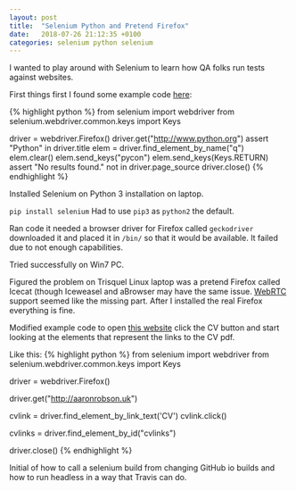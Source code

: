```yaml
---
layout: post
title:  "Selenium Python and Pretend Firefox"
date:   2018-07-26 21:12:35 +0100
categories: selenium python selenium
---
```


I wanted to play around with Selenium to learn how QA folks run tests against websites.

First things first I found some example code [here][selenium-python-getting-started]:

{% highlight python %}
from selenium import webdriver
from selenium.webdriver.common.keys import Keys

driver = webdriver.Firefox()
driver.get("http://www.python.org")
assert "Python" in driver.title
elem = driver.find_element_by_name("q")
elem.clear()
elem.send_keys("pycon")
elem.send_keys(Keys.RETURN)
assert "No results found." not in driver.page_source
driver.close()
{% endhighlight %}

Installed Selenium on Python 3 installation on laptop.

`pip install selenium`
Had to use `pip3` as `python2` the default.

Ran code it needed a browser driver for Firefox called `geckodriver` downloaded it and placed it in `/bin/` so that it would be available.
It failed due to not enough capabilities.

Tried successfully on Win7 PC.

Figured the problem on Trisquel Linux laptop was a pretend Firefox called Icecat (though Iceweasel and aBrowser may have the same issue.
[WebRTC][webrtc] support seemed like the missing part.
After I installed the real Firefox everything is fine.

Modified example code to open
[this website][this-website]
click the CV button and start looking at the elements that represent the links to the CV pdf.

Like this:
{% highlight python %}
from selenium import webdriver
from selenium.webdriver.common.keys import Keys

driver = webdriver.Firefox()

driver.get("http://aaronrobson.uk")

cvlink = driver.find_element_by_link_text('CV')
cvlink.click()

cvlinks = driver.find_element_by_id("cvlinks")

driver.close()
{% endhighlight %}


Initial of how to call a selenium build from changing GitHub io builds and how to run headless in a way that Travis can do.

[selenium-python-getting-started]: http://selenium-python.readthedocs.io/getting-started.html
[this-website]: http://www.aaronrobson.uk/
[webrtc]: https://webrtc.org/
